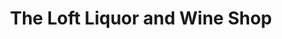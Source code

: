 ---
title: "The Loft Liquor and Wine Shop"
url: /fairlea/the-loft-liquor-and-wine-shop/
shop: Spirituosen
---